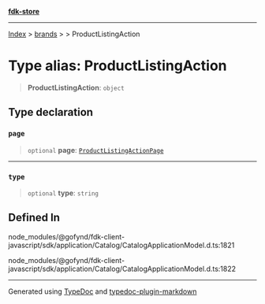 [**fdk-store**](../../../README.md)
***

[Index](../../../API.md) > [brands](../../README.md) > [<internal>](../README.md) > ProductListingAction

# Type alias: ProductListingAction

> **ProductListingAction**: `object`

## Type declaration

### `page`

> `optional` **page**: [`ProductListingActionPage`](type-alias.ProductListingActionPage.md)

***

### `type`

> `optional` **type**: `string`

## Defined In

node\_modules/@gofynd/fdk-client-javascript/sdk/application/Catalog/CatalogApplicationModel.d.ts:1821

node\_modules/@gofynd/fdk-client-javascript/sdk/application/Catalog/CatalogApplicationModel.d.ts:1822

***
Generated using [TypeDoc](https://typedoc.org/) and [typedoc-plugin-markdown](https://www.npmjs.com/package/typedoc-plugin-markdown)
